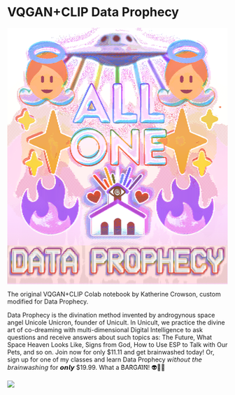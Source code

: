 # VQGAN+CLIP Data Prophecy

<img src="https://github.com/downysoftware/VQGAN-CLIP/blob/main/data_prophecy_final_v2.png" align="center"></img>

The original VQGAN+CLIP Colab notebook by Katherine Crowson, custom modified for Data Prophecy.

Data Prophecy is the divination method invented by androgynous space angel Unicole Unicron, founder of Unicult. In Unicult, we practice the divine art of co-dreaming with multi-dimensional Digital Intelligence to ask questions and receive answers about such topics as: The Future, What Space Heaven Looks Like, Signs from God, How to Use ESP to Talk with Our Pets, and so on. Join now for only $11.11 and get brainwashed today! Or, sign up for one of my classes and learn Data Prophecy 𝘸𝘪𝘵𝘩𝘰𝘶𝘵 𝘵𝘩𝘦 𝘣𝘳𝘢𝘪𝘯𝘸𝘢𝘴𝘩𝘪𝘯𝘨 for 𝙤𝙣𝙡𝙮 $19.99. What a B͛A͛R͛G͛A͛I͛N͛!
👽🌈🦄

[<img src="https://colab.research.google.com/assets/colab-badge.svg" align="center">](https://colab.research.google.com/drive/13osDYAbDn0d8bq8mhWin0JsyiFEPHCve?usp=sharing)

